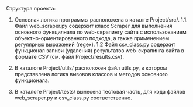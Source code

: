 Структура проекта:
1. Основная логика программы расположена в каталге Project/src/.
   1.1. Файл web_scraper.py содержит класс Scraper для выполнения основного функцилнала по web-скрапингу сайта с использованием объектно-ориентированного подхода, а
   также применением регулярных выражений (regex).
   1.2 Файл csv_class.py содержит функционал записи (удаления) результатов web-скрапинга сайта в формате CSV (см. файл Project/results.csv).

2. В каталоге Project/utils/ расположен файл utils.py, в котором представлена логика вызовов классов и методов основного функционала.
3. В каталоге Project/tests/ вынесена тестовая часть, для кода файлов web_scraper.py и csv_class.py соответственно.
